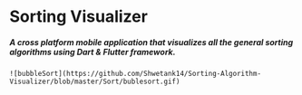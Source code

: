 # Sorting Visualizer

##### A cross platform mobile application that visualizes all the general sorting algorithms using Dart & Flutter framework.

    ![bubbleSort](https://github.com/Shwetank14/Sorting-Algorithm-Visualizer/blob/master/Sort/bublesort.gif)
